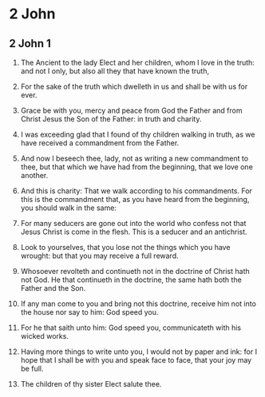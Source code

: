 # 2 John

## 2 John 1

1. The Ancient to the lady Elect and her children, whom I love in the truth: and not I only, but also all they that have known the truth,

2. For the sake of the truth which dwelleth in us and shall be with us for ever.

3. Grace be with you, mercy and peace from God the Father and from Christ Jesus the Son of the Father: in truth and charity.

4. I was exceeding glad that I found of thy children walking in truth, as we have received a commandment from the Father.

5. And now I beseech thee, lady, not as writing a new commandment to thee, but that which we have had from the beginning, that we love one another.

6. And this is charity: That we walk according to his commandments. For this is the commandment that, as you have heard from the beginning, you should walk in the same:

7. For many seducers are gone out into the world who confess not that Jesus Christ is come in the flesh. This is a seducer and an antichrist.

8. Look to yourselves, that you lose not the things which you have wrought: but that you may receive a full reward.

9. Whosoever revolteth and continueth not in the doctrine of Christ hath not God. He that continueth in the doctrine, the same hath both the Father and the Son.

10. If any man come to you and bring not this doctrine, receive him not into the house nor say to him: God speed you.

11. For he that saith unto him: God speed you, communicateth with his wicked works.

12. Having more things to write unto you, I would not by paper and ink: for I hope that I shall be with you and speak face to face, that your joy may be full.

13. The children of thy sister Elect salute thee.  